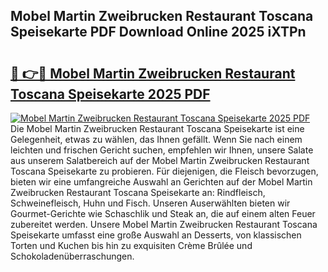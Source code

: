 ## Mobel Martin Zweibrucken Restaurant Toscana Speisekarte PDF Download Online 2025 iXTPn

# <h2><a href="http://gc6oqr.nevu.top/?p=Mobel+Martin+Zweibrucken+Restaurant+Toscana+Speisekarte">🔗 👉🔴 Mobel Martin Zweibrucken Restaurant Toscana Speisekarte 2025 PDF</a></h2>

[![Mobel Martin Zweibrucken Restaurant Toscana Speisekarte 2025 PDF](https://i.imgur.com/dBaPXMq.png)](http://gc6oqr.nevu.top/?p=Mobel+Martin+Zweibrucken+Restaurant+Toscana+Speisekarte)
Die Mobel Martin Zweibrucken Restaurant Toscana Speisekarte ist eine Gelegenheit, etwas zu wählen, das Ihnen gefällt. Wenn Sie nach einem leichten und frischen Gericht suchen, empfehlen wir Ihnen, unsere Salate aus unserem Salatbereich auf der Mobel Martin Zweibrucken Restaurant Toscana Speisekarte zu probieren. Für diejenigen, die Fleisch bevorzugen, bieten wir eine umfangreiche Auswahl an Gerichten auf der Mobel Martin Zweibrucken Restaurant Toscana Speisekarte an: Rindfleisch, Schweinefleisch, Huhn und Fisch. Unseren Auserwählten bieten wir Gourmet-Gerichte wie Schaschlik und Steak an, die auf einem alten Feuer zubereitet werden. Unsere Mobel Martin Zweibrucken Restaurant Toscana Speisekarte umfasst eine große Auswahl an Desserts, von klassischen Torten und Kuchen bis hin zu exquisiten Crème Brûlée und Schokoladenüberraschungen.
